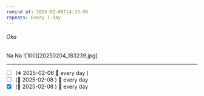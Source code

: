 ```yaml
---
remind at: 2025-02-08T14:33:00
repeats: Every 1 Day
---
```

###### Oka 
Na Na
![100][20250204_183239.jpg]

---
- [ ] (➕ 2025-02-06  🔁 every day )
- [ ] (📅 2025-02-08 ) 🔁 every day
- [x] (📅 2025-02-08 ) 🔁 every day 